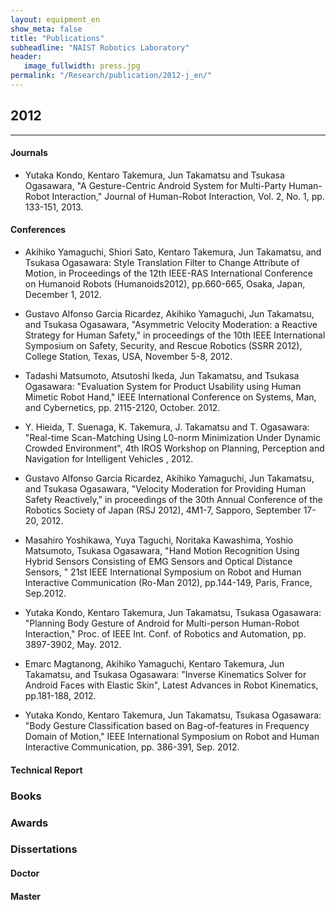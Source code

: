 ```yaml
---
layout: equipment_en
show_meta: false
title: "Publications"
subheadline: "NAIST Robotics Laboratory"
header:
   image_fullwidth: press.jpg
permalink: "/Research/publication/2012-j_en/"
---
```


## 2012
___

#### Journals
- Yutaka Kondo, Kentaro Takemura, Jun Takamatsu and Tsukasa Ogasawara, "A Gesture-Centric Android System for Multi-Party Human-Robot Interaction," Journal of Human-Robot Interaction, Vol. 2, No. 1, pp. 133-151, 2013.






#### Conferences
- Akihiko Yamaguchi, Shiori Sato, Kentaro Takemura, Jun Takamatsu, and Tsukasa Ogasawara: Style Translation Filter to Change Attribute of Motion, in Proceedings of the 12th IEEE-RAS International Conference on Humanoid Robots (Humanoids2012), pp.660-665, Osaka, Japan, December 1, 2012.

- Gustavo Alfonso Garcia Ricardez, Akihiko Yamaguchi, Jun Takamatsu, and Tsukasa Ogasawara, "Asymmetric Velocity Moderation: a Reactive Strategy for Human Safety," in proceedings of the 10th IEEE International Symposium on Safety, Security, and Rescue Robotics (SSRR 2012), College Station, Texas, USA, November 5-8, 2012.

- Tadashi Matsumoto, Atsutoshi Ikeda, Jun Takamatsu, and Tsukasa Ogasawara: "Evaluation System for Product Usability using Human Mimetic Robot Hand," IEEE International Conference on Systems, Man, and Cybernetics, pp. 2115-2120, October. 2012.

- Y. Hieida, T. Suenaga, K. Takemura, J. Takamatsu and T. Ogasawara: "Real-time Scan-Matching Using L0-norm Minimization Under Dynamic Crowded Environment", 4th IROS Workshop on Planning, Perception and Navigation for Intelligent Vehicles , 2012.

- Gustavo Alfonso Garcia Ricardez, Akihiko Yamaguchi, Jun Takamatsu, and Tsukasa Ogasawara, "Velocity Moderation for Providing Human Safety Reactively," in proceedings of the 30th Annual Conference of the Robotics Society of Japan (RSJ 2012), 4M1-7, Sapporo, September 17-20, 2012.

- Masahiro Yoshikawa, Yuya Taguchi, Noritaka Kawashima, Yoshio Matsumoto, Tsukasa Ogasawara, "Hand Motion Recognition Using Hybrid Sensors Consisting of EMG Sensors and Optical Distance Sensors, " 21st IEEE International Symposium on Robot and Human Interactive Communication (Ro-Man 2012), pp.144-149, Paris, France, Sep.2012.

- Yutaka Kondo, Kentaro Takemura, Jun Takamatsu, Tsukasa Ogasawara: "Planning Body Gesture of Android for Multi-person Human-Robot Interaction," Proc. of IEEE Int. Conf. of Robotics and Automation, pp. 3897-3902, May. 2012.

- Emarc Magtanong, Akihiko Yamaguchi, Kentaro Takemura, Jun Takamatsu, and Tsukasa Ogasawara: "Inverse Kinematics Solver for Android Faces with Elastic Skin", Latest Advances in Robot Kinematics, pp.181-188, 2012.

- Yutaka Kondo, Kentaro Takemura, Jun Takamatsu, Tsukasa Ogasawara: "Body Gesture Classification based on Bag-of-features in Frequency Domain of Motion," IEEE International Symposium on Robot and Human Interactive Communication, pp. 386-391, Sep. 2012.



#### Technical Report


### Books



### Awards





### Dissertations

#### Doctor





#### Master
